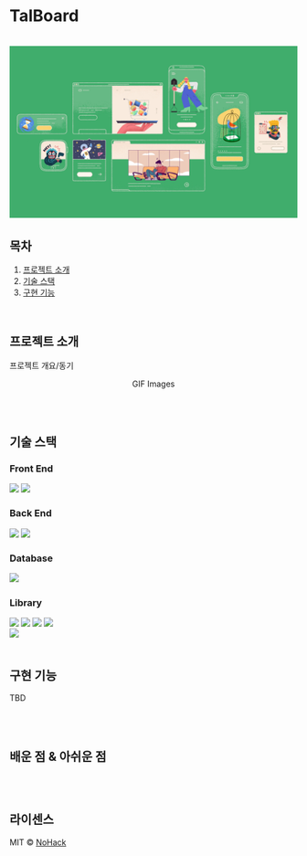 # TalBoard

<p align="center">
  <br>
  <img src="./images/common/logo-sample.jpeg">
  <br>
</p>

목차
---
1. [프로젝트 소개](#프로젝트-소개)
2. [기술 스택](#기술-스택)
3. [구현 기능](#구현-기능)


<br>

## 프로젝트 소개

<p align="justify">
프로젝트 개요/동기
</p>

<p align="center">
GIF Images
</p>

<br><br>

## 기술 스택

<div class="techStack">
<h3>Front End</h3>
<img src="https://img.shields.io/badge/react-%2320232a.svg?style=for-the-badge&logo=react&logoColor=%2361DAFB">
<img src="https://img.shields.io/badge/typescript-3178C6?style=for-the-badge&logo=typescript&logoColor=black">
<br>
<h3>Back End</h3>
<img src="https://img.shields.io/badge/springboot-6DB33F?style=for-the-badge&logo=springboot&logoColor=white">
<img src="https://img.shields.io/badge/hibernate-59666C?style=for-the-badge&logo=hibernate&logoColor=white">
<br>
<h3>Database</h3>
<img src="https://img.shields.io/badge/mysql-4479A1?style=for-the-badge&logo=mysql&logoColor=white">
<br>
<h3>Library</h3>
<img src="https://img.shields.io/badge/spring security-6DB33F?style=for-the-badge&logo=springsecurity&logoColor=white">
<img src="https://img.shields.io/badge/Swagger-%23Clojure?style=for-the-badge&logo=swagger&logoColor=white">
<img src="https://img.shields.io/badge/junit5-25A162?style=for-the-badge&logo=junit5&logoColor=white">
<img src="https://img.shields.io/badge/gradle-02303A?style=for-the-badge&logo=gradle&logoColor=white">
<br>
<img src="https://img.shields.io/badge/ESLint-4B3263?style=for-the-badge&logo=eslint&logoColor=white">
</div>


<br>

## 구현 기능
TBD

<br><br>

## 배운 점 & 아쉬운 점

<p align="justify">

</p>

<br><br>

## 라이센스

MIT &copy; [NoHack](mailto:lbjp114@gmail.com)

<!-- Stack Icon Refernces -->
[ts]: /images/stack/typescript.svg
[react]: /images/stack/react.svg
[spring]: /images/stack/spring.svg
[hibernate]: /images/stack/hibernate.svg
[mysql]: /images/stack/mysql.svg
